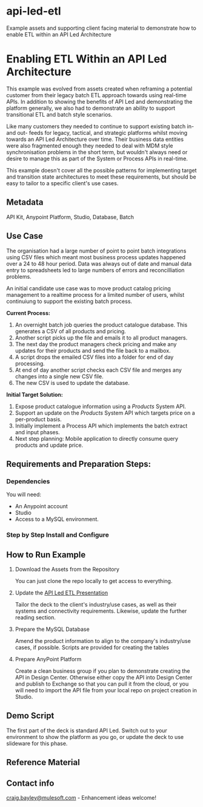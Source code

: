 # api-led-etl
Example assets and supporting client facing material to demonstrate how to enable ETL within an API Led Architecture

# Enabling ETL Within an API Led Architecture

This example was evolved from assets created when reframing a potential customer from their legacy batch ETL approach towards using real-time APIs. In addition to showing the benefits of API Led and demonstrating the platform generally, we also had to demonstrate an ability to support transitional ETL and batch style scenarios.

Like many customers they needed to continue to support existing batch in- and out- feeds for legacy, tactical, and strategic platforms whilst moving towards an API Led Architecture over time. Their business data entities were also fragmented enough they needed to deal with MDM style synchronisation problems in the short term, but wouldn't always need or desire to manage this as part of the System or Process APIs in real-time. 

This example doesn't cover all the possible patterns for implementing target and transition state architectures to meet these requirements, but should be easy to tailor to a specific client's use cases.

## Metadata 
API Kit, Anypoint Platform, Studio, Database, Batch

## Use Case 
The organisation had a large number of point to point batch integrations using CSV files which meant most business process updates happened over a 24 to 48 hour period. Data was always out of date and manual data entry to spreadsheets led to large numbers of errors and reconcilliation problems. 

An initial candidate use case was to move product catalog pricing management to a realtime process for a limited number of users, whilst continuiung to support the existing batch process. 

**Current Process:**
1. An overnight batch job queries the product catalogue database. This generates a CSV of all products and pricing.
1. Another script picks up the file and emails it to all product managers.
1. The next day the product managers check pricing and make any updates for their products and send the file back to a mailbox.
1. A script drops the emailed CSV files into a folder for end of day processing.
1. At end of day another script checks each CSV file and merges any changes into a single new CSV file.
1. The new CSV is used to update the database.

**Initial Target Solution:**
1. Expose product catalogue information using a *Products* System API.
1. Support an update on the *Products* System API which targets price on a per-product basis.
1. Initially implement a Process API which implements the batch extract and input phases.
1. Next step planning: Mobile application to directly consume query products and update price.

## Requirements and Preparation Steps:
### Dependencies
You will need:
* An Anypoint account
* Studio
* Access to a MySQL environment.
### Step by Step Install and Configure 

## How to Run Example
1. Download the Assets from the Repository

   You can just clone the repo locally to get access to everything. 
1. Update the [API Led ETL Presentation](/tree/master/docs/API_Led_ETL_Presentation.pptx)

   Tailor the deck to the client's industry/use cases, as well as their systems and connectivity requirements. Likewise, update the further reading section.
1. Prepare the MySQL Database

   Amend the product information to align to the company's industry/use cases, if possible. Scripts are provided for creating the tables
1. Prepare AnyPoint Platform

   Create a clean business group if you plan to demonstrate creating the API in Design Center. Otherwise either copy the API into Design Center and publish to Exchange so that you can pull it from the cloud, or you will need to import the API file from your local repo on project creation in Studio.

## Demo Script
The first part of the deck is standard API Led. Switch out to your environment to show the platform as you go, or update the deck to use slideware for this phase.



## Reference Material


## Contact info
craig.bayley@mulesoft.com - Enhancement ideas welcome!
